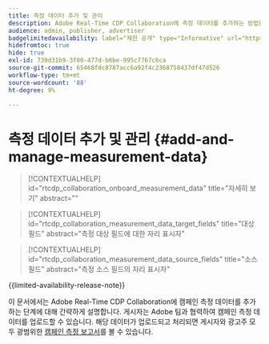 ```yaml
---
title: 측정 데이터 추가 및 관리
description: Adobe Real-Time CDP Collaboration에 측정 데이터를 추가하는 방법을 알아봅니다.
audience: admin, publisher, advertiser
badgelimitedavailability: label="제한 공개" type="Informative" url="https://helpx.adobe.com/kr/legal/product-descriptions/real-time-customer-data-platform-collaboration.html newtab=true"
hidefromtoc: true
hide: true
exl-id: 739d31b9-3f00-477d-b6be-995c7767c6ca
source-git-commit: 65468fdc8787acc6a92f4c2368758437df47d526
workflow-type: tm+mt
source-wordcount: '88'
ht-degree: 9%

---
```


# 측정 데이터 추가 및 관리 {#add-and-manage-measurement-data}

>[!CONTEXTUALHELP]
>id="rtcdp_collaboration_onboard_measurement_data"
>title="자세히 보기"
>abstract=""

>[!CONTEXTUALHELP]
>id="rtcdp_collaboration_measurement_data_target_fields"
>title="대상 필드"
>abstract="측정 대상 필드에 대한 자리 표시자"

>[!CONTEXTUALHELP]
>id="rtcdp_collaboration_measurement_data_source_fields"
>title="소스 필드"
>abstract="측정 소스 필드의 자리 표시자"

{{limited-availability-release-note}}

이 문서에서는 Adobe Real-Time CDP Collaboration에 캠페인 측정 데이터를 추가하는 단계에 대해 간략하게 설명합니다. 게시자는 Adobe 팀과 협력하여 캠페인 측정 데이터를 업로드할 수 있습니다. 해당 데이터가 업로드되고 처리되면 게시자와 광고주 모두 광범위한 [캠페인 측정 보고서](/help/guide/collaborate/measure.md)를 볼 수 있습니다.
